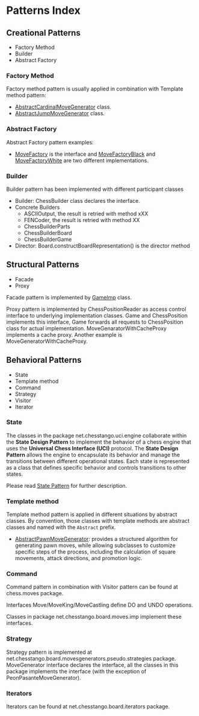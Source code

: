 # Patterns Index

## Creational Patterns
- Factory Method
- Builder
- Abstract Factory

### Factory Method
Factory method pattern is usually applied in combination with Template method pattern:
- [AbstractCardinalMoveGenerator](board/src/main/java/net/chesstango/board/movesgenerators/pseudo/strategies/AbstractCardinalMoveGenerator.java) class.
- [AbstractJumpMoveGenerator](board/src/main/java/net/chesstango/board/movesgenerators/pseudo/strategies/AbstractJumpMoveGenerator.java) class.

### Abstract Factory
Abstract Factory pattern examples:
- [MoveFactory](board/src/main/java/net/chesstango/board/moves/MoveFactory.java) is the interface and [MoveFactoryBlack](../board/src/main/java/net/chesstango/board/moves/imp/MoveFactoryBlack.java) and [MoveFactoryWhite](../board/src/main/java/net/chesstango/board/moves/imp/MoveFactoryWhite.java) are two different implementations.

### Builder
Builder pattern has been implemented with different participant classes
- Builder: ChessBuilder class declares the interface.
- Concrete Builders
    - ASCIIOutput, the result is retried with method xXX
    - FENCoder, the result is retried with method XX
    - ChessBuilderParts
    - ChessBuilderBoard
    - ChessBuilderGame
- Director: Board.constructBoardRepresentation() is the director method

## Structural Patterns
- Facade
- Proxy

Facade pattern is implemented by [GameImp](../board/src/main/java/net/chesstango/board/GameImp.java) class.

Proxy pattern is implemented by ChessPositionReader as access control interface to underlying implementation classes. Game and ChessPosition implements this interface, Game forwards all requests to ChessPosition class for actual implementation.
MoveGenaratorWithCacheProxy implements a cache proxy. Another example is MoveGeneratorWithCacheProxy.

## Behavioral Patterns
- State
- Template method
- Command
- Strategy
- Visitor
- Iterator

### State
The classes in the package net.chesstango.uci.engine collaborate within the **State Design Pattern** to implement the behavior of a chess engine that uses the **Universal Chess Interface (UCI)** protocol. The **State Design Pattern** allows the engine to encapsulate its behavior and manage the transitions between different operational states. Each state is represented as a class that defines specific behavior and controls transitions to other states.

Please read [State Pattern](state-pattern-engine-uci.md) for further description.

### Template method
Template method pattern is applied in different situations by abstract classes. By convention, those classes with template methods are abstract classes and named with the `Abstract` prefix.

- [AbstractPawnMoveGenerator](board/src/main/java/net/chesstango/board/moves/generators/pseudo/strategies/AbstractPawnMoveGenerator.java): provides a structured algorithm for generating pawn moves, while allowing subclasses to customize specific steps of the process, including the calculation of square movements, attack directions, and promotion logic.


### Command
Command pattern in combination with Visitor pattern can be found at chess.moves package.

Interfaces Move/MoveKing/MoveCastling define DO and UNDO operations.

Classes in package net.chesstango.board.moves.imp implement these interfaces.

### Strategy
Strategy pattern is implemented at net.chesstango.board.movesgenerators.pseudo.strategies package. MoveGenerator interface declares the interface, all the classes in this package implements the interface (with the exception of PeonPasanteMoveGenerator).

### Iterators
Iterators can be found at net.chesstango.board.iterators package.
